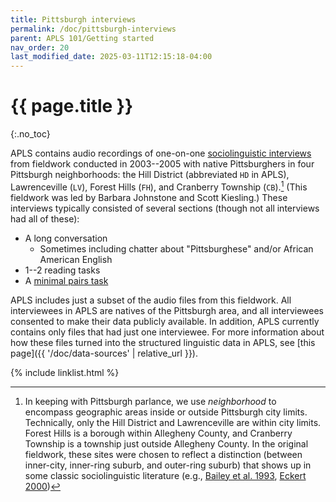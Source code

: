 ```yaml
---
title: Pittsburgh interviews
permalink: /doc/pittsburgh-interviews
parent: APLS 101/Getting started
nav_order: 20
last_modified_date: 2025-03-11T12:15:18-04:00
---
```


# {{ page.title }}
{:.no_toc}

APLS contains audio recordings of one-on-one [sociolinguistic interviews](https://languageandlife.org/about-sociolinguistics/) from fieldwork conducted in 2003--2005 with native Pittsburghers in four Pittsburgh neighborhoods: the Hill District (abbreviated `HD` in APLS), Lawrenceville (`LV`), Forest Hills (`FH`), and Cranberry Township (`CB`).[^neighborhood]
(This fieldwork was led by Barbara Johnstone and Scott Kiesling.)
These interviews typically consisted of several sections (though not all interviews had all of these):

- A long conversation
  - Sometimes including chatter about "Pittsburghese" and/or African American English
- 1--2 reading tasks
- A [minimal pairs task](https://ecampusontario.pressbooks.pub/essentialsoflinguistics2/chapter/10-5-variationist-methods-and-concepts/)

[^neighborhood]: In keeping with Pittsburgh parlance, we use _neighborhood_ to encompass geographic areas inside or outside Pittsburgh city limits. Technically, only the Hill District and Lawrenceville are within city limits. Forest Hills is a borough within Allegheny County, and Cranberry Township is a township just outside Allegheny County. In the original fieldwork, these sites were chosen to reflect a distinction (between inner-city, inner-ring suburb, and outer-ring suburb) that shows up in some classic sociolinguistic literature (e.g., [Bailey et al. 1993](https://doi.org/10.1017/S095439450000154X), [Eckert 2000](https://www.wiley.com/en-us/Language+Variation+as+Social+Practice%3A+The+Linguistic+Construction+of+Identity+in+Belten+High-p-9780631186038))

APLS includes just a subset of the audio files from this fieldwork.
All interviewees in APLS are natives of the Pittsburgh area, and all interviewees consented to make their data publicly available.
In addition, APLS currently contains only files that had just one interviewee.
For more information about how these files turned into the structured linguistic data in APLS, see [this page]({{ '/doc/data-sources' | relative_url }}).

{% include linklist.html %}



